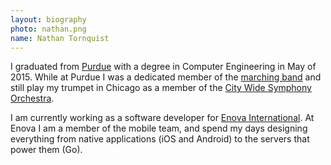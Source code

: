 ```yaml
---
layout: biography
photo: nathan.png
name: Nathan Tornquist
---
```

I graduated from [Purdue](http://www.purdue.edu) with a degree in
Computer Engineering in May of 2015. While at Purdue I was a dedicated member of the
[marching band](http://www.purdue.edu/bands) and still play my trumpet
in Chicago as a member of the [City Wide Symphony
Orchestra](http://www.citywideorchestra.org/).

I am currently working as a software developer for [Enova
International](http://www.enova.com).  At Enova I am a member of the
mobile team, and spend my days designing everything from native
applications (iOS and Android) to the servers that power them (Go).
